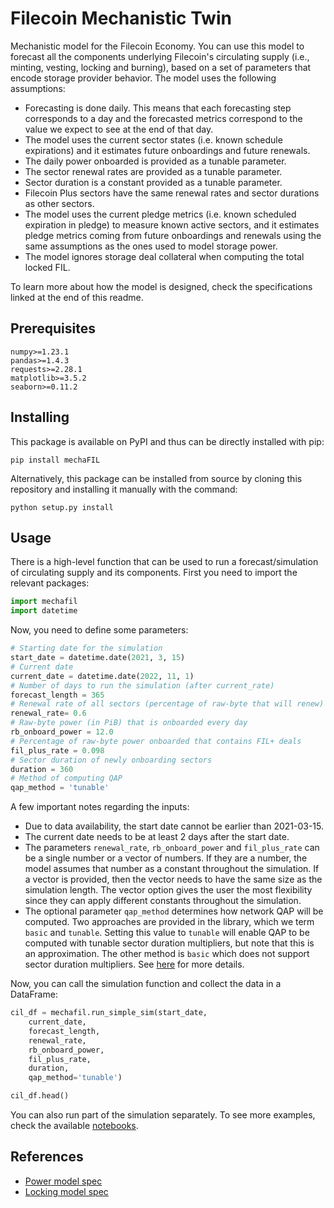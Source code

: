 # Filecoin Mechanistic Twin

Mechanistic model for the Filecoin Economy. You can use this model to forecast all the components underlying Filecoin's circulating supply (i.e., minting, vesting, locking and burning), based on a set of parameters that encode storage provider behavior. The model uses the following assumptions:

* Forecasting is done daily. This means that each forecasting step corresponds to a day and the forecasted metrics correspond to the value we expect to see at the end of that day.
* The model uses the current sector states (i.e. known schedule expirations) and it estimates future onboardings and future renewals.
* The daily power onboarded is provided as a tunable parameter.
* The sector renewal rates are provided as a tunable parameter.
* Sector duration is a constant provided as a tunable parameter.
* Filecoin Plus sectors have the same renewal rates and sector durations as other sectors.
* The model uses the current pledge metrics (i.e. known scheduled expiration in pledge) to measure known active sectors, and it estimates pledge metrics coming from future onboardings and renewals using the same assumptions as the ones used to model storage power.
* The model ignores storage deal collateral when computing the total locked FIL.

To learn more about how the model is designed, check the specifications linked at the end of this readme.


## Prerequisites

```
numpy>=1.23.1
pandas>=1.4.3
requests>=2.28.1
matplotlib>=3.5.2
seaborn>=0.11.2
```

## Installing

This package is available on PyPI and thus can be directly installed with pip:

```
pip install mechaFIL
```

Alternatively, this package can be installed from source by cloning this repository and installing it manually with the command:

```
python setup.py install
```

## Usage

There is a high-level function that can be used to run a forecast/simulation of circulating supply and its components. First you need to import the relevant packages:

```python
import mechafil
import datetime
```

Now, you need to define some parameters:

```python
# Starting date for the simulation
start_date = datetime.date(2021, 3, 15)
# Current date
current_date = datetime.date(2022, 11, 1) 
# Number of days to run the simulation (after current_rate)
forecast_length = 365
# Renewal rate of all sectors (percentage of raw-byte that will renew)
renewal_rate= 0.6
# Raw-byte power (in PiB) that is onboarded every day
rb_onboard_power = 12.0
# Percentage of raw-byte power onboarded that contains FIL+ deals
fil_plus_rate = 0.098
# Sector duration of newly onboarding sectors
duration = 360
# Method of computing QAP
qap_method = 'tunable'
```

A few important notes regarding the inputs:
* Due to data availability, the start date cannot be earlier than 2021-03-15.
* The current date needs to be at least 2 days after the start date.
* The parameters `renewal_rate`, `rb_onboard_power` and `fil_plus_rate` can be a single number or a vector of numbers. If they are a number, the model assumes that number as a constant throughout the simulation. If a vector is provided, then the vector needs to have the same size as the simulation length. The vector option gives the user the most flexibility since they can apply different constants throughout the simulation.
* The optional parameter `qap_method` determines how network QAP will be computed. Two approaches are provided in the library, which we term `basic` and `tunable`. Setting this value to `tunable` will enable QAP to be computed with tunable sector duration multipliers, but note that this is an approximation. The other method is `basic` which does not support sector duration multipliers. See [here](https://hackmd.io/O6HmAb--SgmxkjLWSpbN_A?view) for more details.

Now, you can call the simulation function and collect the data in a DataFrame:

```python
cil_df = mechafil.run_simple_sim(start_date,
    current_date,
    forecast_length,
    renewal_rate,
    rb_onboard_power,
    fil_plus_rate,
    duration,
    qap_method='tunable')

cil_df.head()
```

You can also run part of the simulation separately. To see more examples, check the available [notebooks](https://github.com/protocol/filecoin-mecha-twin/tree/main/notebooks).

## References

* [Power model spec](https://hackmd.io/@cryptoecon/SkapZkrdc)
* [Locking model spec](https://hackmd.io/@cryptoecon/SJv_CGvY9)
